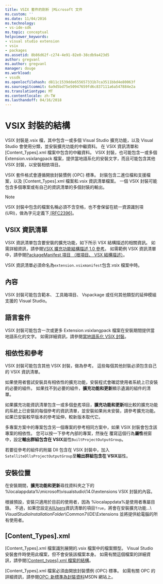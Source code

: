 ```yaml
---
title: VSIX 套件的剖析 |Microsoft 文件
ms.custom: ''
ms.date: 11/04/2016
ms.technology:
- vs-ide-sdk
ms.topic: conceptual
helpviewer_keywords:
- visual studio extension
- vsix
- packages
ms.assetid: 8b86d62f-c274-4e91-82e0-38cdb9a423d5
author: gregvanl
ms.author: gregvanl
manager: douge
ms.workload:
- vssdk
ms.openlocfilehash: d811c1539dde655657331b7ca3511bbd4e80063f
ms.sourcegitcommit: 6a9d5bd75e50947659fd6c837111a6a547884e2a
ms.translationtype: MT
ms.contentlocale: zh-TW
ms.lasthandoff: 04/16/2018
---
```

# <a name="anatomy-of-a-vsix-package"></a>VSIX 封裝的結構
VSIX 封裝是.vsix 檔，其中包含一或多個 Visual Studio 擴充功能，以及 Visual Studio 會使用分類，並安裝擴充功能的中繼資料。 在 VSIX 資訊清單和 [Content_Types].xml 檔案中包含的中繼資料。 VSIX 封裝，也可能包含一或多個 Extension.vsixlangpack 檔案，提供當地語系化的安裝文字，而且可能包含其他 VSIX 封裝，以安裝相依項目。  
  
 VSIX 套件格式會遵循開放封裝慣例 (OPC) 標準。 封裝包含二進位檔和支援檔案，以及 [Content_Types].xml 檔案和.vsix 資訊清單檔案。 一個 VSIX 封裝可能包含多個專案或有自己的資訊清單的多個封裝的輸出。  
  
> [!NOTE]
>  VSIX 封裝中包含的檔案名稱必須不含空格，也不會保留在統一資源識別項 (URI)，做為字元定義下[ \[RFC2396\]](http://go.microsoft.com/fwlink/?LinkId=90339)。  
  
## <a name="the-vsix-manifest"></a>VSIX 資訊清單  
 VSIX 資訊清單包含要安裝的擴充功能，如下所示 VSX 結構描述的相關資訊。 如需詳細資訊，請參閱[VSIX 擴充功能結構描述 1.0 參考](http://msdn.microsoft.com/en-us/76e410ec-b1fb-4652-ac98-4a4c52e09a2b)。 如需範例 VSIX 資訊清單中，請參閱[PackageManifest 項目 （根項目、 VSX 結構描述）](http://msdn.microsoft.com/en-us/f8ae42ba-775a-4d2b-976a-f556e147f187)。  
  
 VSIX 資訊清單必須命名為`extension.vsixmanifest`包含.vsix 檔案中時。  
  
## <a name="the-content"></a>內容  
 VSIX 封裝可能包含範本、 工具箱項目、 Vspackage 或任何其他類型的延伸模組支援的 Visual Studio。  
  
## <a name="language-packs"></a>語言套件  
 VSIX 封裝可能包含一次或更多 Extension.vsixlangpack 檔案在安裝期間提供當地語系化的文字。 如需詳細資訊，請參閱[當地語系化 VSIX 封裝](../extensibility/localizing-vsix-packages.md)。  
  
## <a name="dependencies-and-references"></a>相依性和參考  
 VSIX 封裝可能包含其他 VSIX 封裝，做為參考。 這些每個其他封裝必須包含自己的 VSIX 資訊清單。  
  
 如果使用者嘗試安裝具有相依性的擴充功能，安裝程式會確認使用者系統上已安裝的必要的組件。 如果找不到必要的組件，**擴充功能和更新**顯示遺漏的組件的清單。  
  
 如果擴充功能資訊清單包含一或多個[參考](http://msdn.microsoft.com/en-us/32c52934-e81e-4b53-8cb6-4df45ef7bfa8)項目，**擴充功能和更新**相比較的擴充功能的系統上已安裝的每個參考的資訊清單，並安裝如果尚未安裝，請參考擴充功能。 如果已安裝較早版本的參考延伸，較新版本取代它。  
  
 多專案方案中的專案包含另一個專案的參考相同方案中，如果 VSIX 封裝會包含該專案的相依性。 您可以按一下參考內部的專案，然後在 覆寫這個行為**屬性**視窗中，設定**輸出群組包含在 VSIX**屬性`BuiltProjectOutputGroup`。  
  
 若要從參考的組件的附屬 Dll 包含在 VSIX 封裝中，加入`SatelliteDllsProjectOutputGroup`至**輸出群組包含在 VSIX**屬性。  
  
## <a name="installation-location"></a>安裝位置  
 在安裝期間，**擴充功能和更新**尋找資料夾之下的 %localappdata%\microsoft\visualstudio\14.0\extensions VSIX 封裝的內容。  
  
 根據預設，安裝只適用於目前的使用者，因為 %localappdata%是使用者專屬目錄。 不過，如果您設定[AllUsers](http://msdn.microsoft.com/en-us/ac817f50-3276-4ddb-b467-8bbb1432455b)資訊清單的項目`True`，將會在安裝擴充功能...\\ *VisualStudioInstallationFolder*\Common7\IDE\Extensions 並將提供給電腦的所有使用者。  
  
## <a name="contenttypesxml"></a>[Content_Types].xml  
 [Content_Types].xml 檔案識別展開的.vsix 檔案中的檔案類型。 Visual Studio 安裝套件時使用此檔案，但不會安裝該檔案本身。 如需有關這個檔案的詳細資訊，請參閱[[Content_types].xml 檔案的結構](the-structure-of-the-content-types-dot-xml-file.md)。  
  
 [Content_Types].xml 檔案必須由開放封裝慣例 (OPC) 標準。 如需有關 OPC 的詳細資訊，請參閱[OPC: 新標準為封裝資料](http://go.microsoft.com/fwlink/?LinkID=148207)MSDN 網站上。